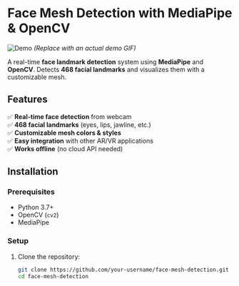 # Face Mesh Detection with MediaPipe & OpenCV  

![Demo](https://media.giphy.com/media/your-gif-link.gif) *(Replace with an actual demo GIF)*  

A real-time **face landmark detection** system using **MediaPipe** and **OpenCV**. Detects **468 facial landmarks** and visualizes them with a customizable mesh.  

## Features  
✅ **Real-time face detection** from webcam  
✅ **468 facial landmarks** (eyes, lips, jawline, etc.)  
✅ **Customizable mesh colors & styles**  
✅ **Easy integration** with other AR/VR applications  
✅ **Works offline** (no cloud API needed)  

## Installation  

### Prerequisites  
- Python 3.7+  
- OpenCV (`cv2`)  
- MediaPipe  

### Setup  
1. Clone the repository:  
   ```sh
   git clone https://github.com/your-username/face-mesh-detection.git
   cd face-mesh-detection
